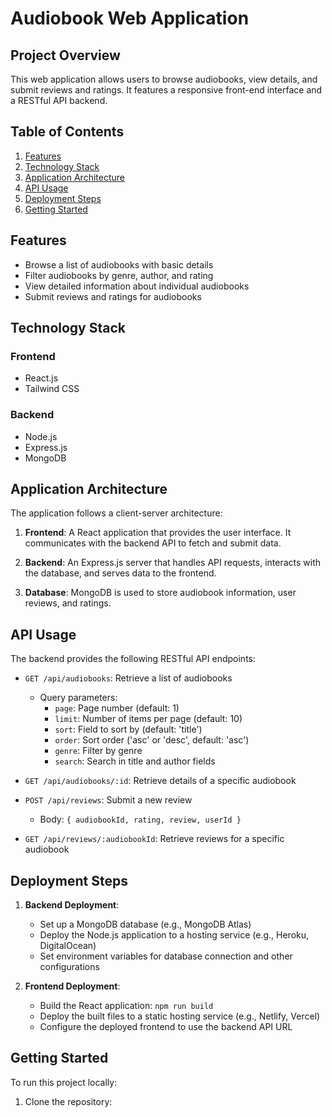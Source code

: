 # Audiobook Web Application

## Project Overview

This web application allows users to browse audiobooks, view details, and submit reviews and ratings. It features a responsive front-end interface and a RESTful API backend.

## Table of Contents

1. [Features](#features)
2. [Technology Stack](#technology-stack)
3. [Application Architecture](#application-architecture)
4. [API Usage](#api-usage)
5. [Deployment Steps](#deployment-steps)
6. [Getting Started](#getting-started)

## Features

- Browse a list of audiobooks with basic details
- Filter audiobooks by genre, author, and rating
- View detailed information about individual audiobooks
- Submit reviews and ratings for audiobooks

## Technology Stack

### Frontend
- React.js
- Tailwind CSS

### Backend
- Node.js
- Express.js
- MongoDB

## Application Architecture

The application follows a client-server architecture:

1. **Frontend**: A React application that provides the user interface. It communicates with the backend API to fetch and submit data.

2. **Backend**: An Express.js server that handles API requests, interacts with the database, and serves data to the frontend.

3. **Database**: MongoDB is used to store audiobook information, user reviews, and ratings.

## API Usage

The backend provides the following RESTful API endpoints:

- `GET /api/audiobooks`: Retrieve a list of audiobooks
  - Query parameters:
    - `page`: Page number (default: 1)
    - `limit`: Number of items per page (default: 10)
    - `sort`: Field to sort by (default: 'title')
    - `order`: Sort order ('asc' or 'desc', default: 'asc')
    - `genre`: Filter by genre
    - `search`: Search in title and author fields

- `GET /api/audiobooks/:id`: Retrieve details of a specific audiobook

- `POST /api/reviews`: Submit a new review
  - Body: `{ audiobookId, rating, review, userId }`

- `GET /api/reviews/:audiobookId`: Retrieve reviews for a specific audiobook

## Deployment Steps

1. **Backend Deployment**:
   - Set up a MongoDB database (e.g., MongoDB Atlas)
   - Deploy the Node.js application to a hosting service (e.g., Heroku, DigitalOcean)
   - Set environment variables for database connection and other configurations

2. **Frontend Deployment**:
   - Build the React application: `npm run build`
   - Deploy the built files to a static hosting service (e.g., Netlify, Vercel)
   - Configure the deployed frontend to use the backend API URL

## Getting Started

To run this project locally:

1. Clone the repository: